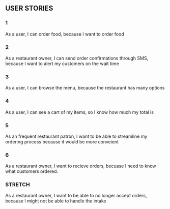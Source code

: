 ## USER STORIES

### 1
As a user, I can order food, because I want to order food
### 2
As a restaurant owner, I can send order confirmations through SMS, because I want to alert my customers on the wait time
### 3
As a user, I can browse the menu, because the restaurant has many options
### 4
As a user, I can see a cart of my items, so I know how much my total is
### 5
As an frequent restaurant patron, I want to be able to streamline my ordering process because it would be more conveient
### 6
As a restaurant owner, I want to recieve orders, becuase I need to know what customers ordered.



### STRETCH
As a restaurant owner, I want to be able to no longer accept orders, because I might not be able to handle the intake

